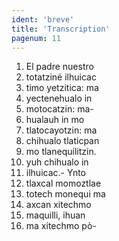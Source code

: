 ```yaml
---
ident: 'breve'
title: 'Transcription'
pagenum: 11
---
```

1.  El padre nuestro
2.  totatziné ilhuicac
3.  timo yetzitica: ma
4.  yectenehualo  in
5.  motocatzin: ma-
6.  hualauh in mo
7.  tlatocayotzin: ma
8.  chihualo tlaticpan
9.  mo tlanequilitzin.
10.  yuh chihualo in
11.  ilhuicac.- Ynto
12.  tlaxcal momoztlae
13.  totech monequi ma
14.  axcan  xitechmo
15.  maquilli, ihuan
16.  ma xitechmo pò-
